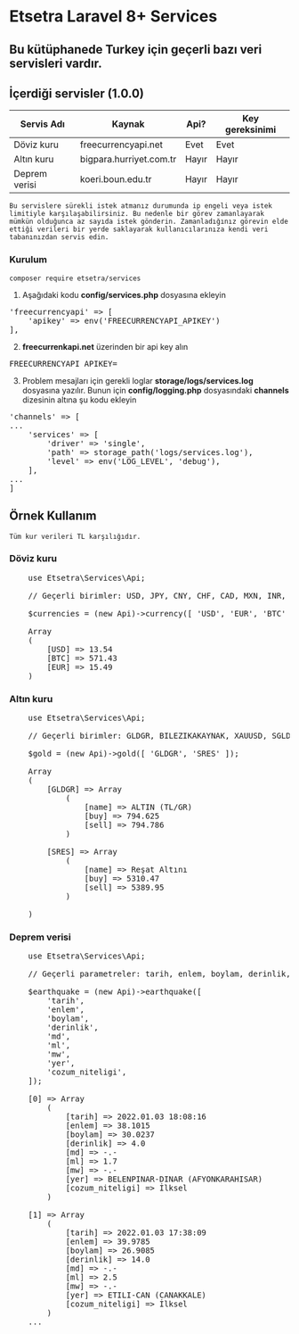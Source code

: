 # Etsetra Laravel 8+ Services

## Bu kütüphanede **Turkey** için geçerli bazı veri servisleri vardır.

## İçerdiği servisler (1.0.0)
| Servis Adı    | Kaynak                  | Api?  | Key gereksinimi |
|---------------|-------------------------|-------|-----------------|
| Döviz kuru    | freecurrencyapi.net     | Evet  | Evet            |
| Altın kuru    | bigpara.hurriyet.com.tr | Hayır | Hayır           |
| Deprem verisi | koeri.boun.edu.tr       | Hayır | Hayır           |

`Bu servislere sürekli istek atmanız durumunda ip engeli veya istek limitiyle karşılaşabilirsiniz. Bu nedenle bir görev zamanlayarak mümkün olduğunca az sayıda istek gönderin. Zamanladığınız görevin elde ettiği verileri bir yerde saklayarak kullanıcılarınıza kendi veri tabanınızdan servis edin.`

### Kurulum
    composer require etsetra/services

1. Aşağıdaki kodu **config/services.php** dosyasına ekleyin
<pre>
'freecurrencyapi' => [
    'apikey' => env('FREECURRENCYAPI_APIKEY')
],
</pre>

2. **freecurrenkapi.net** üzerinden bir api key alın
<pre>
FREECURRENCYAPI_APIKEY=
</pre>

3. Problem mesajları için gerekli loglar **storage/logs/services.log** dosyasına yazılır. Bunun için **config/logging.php** dosyasındaki **channels** dizesinin altına şu kodu ekleyin
<pre>
'channels' => [
...
    'services' => [
        'driver' => 'single',
        'path' => storage_path('logs/services.log'),
        'level' => env('LOG_LEVEL', 'debug'),
    ],
...
]
</pre>

## Örnek Kullanım

`Tüm kur verileri TL karşılığıdır.`

### Döviz kuru
<pre>
    use Etsetra\Services\Api;

    // Geçerli birimler: USD, JPY, CNY, CHF, CAD, MXN, INR, BRL, RUB, KRW, IDR, TRY, SAR, SEK, NGN, PLN, ARS, NOK, TWD, IRR, AED, COP, THB, ZAR, DKK, MYR, SGD, ILS, HKD, EGP, PHP, CLP, PKR, IQD, DZD, KZT, QAR, CZK, PEN, RON, VND, BDT, HUF, UAH, AOA, MAD, OMR, CUC, BYR, AZN, LKR, SDG, SYP, MMK, DOP, UZS, KES, GTQ, URY, HRV, MOP, ETB, CRC, TZS, TMT, TND, PAB, LBP, RSD, LYD, GHS, YER, BOB, BHD, CDF, PYG, UGX, SVC, TTD, AFN, NPR, HNL, BIH, BND, ISK, KHR, GEL, MZN, BWP, PGK, JMD, XAF, NAD, ALL, SSP, MUR, MNT, NIO, LAK, MKD, AMD, MGA, XPF, TJS, HTG, BSD, MDL, RWF, KGS, GNF, SRD, SLL, XOF, MWK, FJD, ERN, SZL, GYD, BIF, KYD, MVR, LSL, LRD, CVE, DJF, SCR, SOS, GMD, KMF, STD, XRP, AUD, BGN, BTC, JOD, GBP, ETH, EUR, LTC, NZD

    $currencies = (new Api)->currency([ 'USD', 'EUR', 'BTC' ]);

    Array
    (
        [USD] => 13.54
        [BTC] => 571.43
        [EUR] => 15.49
    )
</pre>

### Altın kuru
<pre>
    use Etsetra\Services\Api;

    // Geçerli birimler: GLDGR, BILEZIKAKAYNAK, XAUUSD, SGLDD, SGLDE, SCUM, SGLDY, SGLDC, SRES, SRESK, GPOR22, GPOR18, GPOR14, GLDZIYNET2_5, GLDZIYNET5LI

    $gold = (new Api)->gold([ 'GLDGR', 'SRES' ]);

    Array
    (
        [GLDGR] => Array
            (
                [name] => ALTIN (TL/GR)
                [buy] => 794.625
                [sell] => 794.786
            )

        [SRES] => Array
            (
                [name] => Reşat Altını
                [buy] => 5310.47
                [sell] => 5389.95
            )

    )
</pre>

### Deprem verisi
<pre>
    use Etsetra\Services\Api;

    // Geçerli parametreler: tarih, enlem, boylam, derinlik, md, ml, mw, yer, cozum_niteligi, diger

    $earthquake = (new Api)->earthquake([
        'tarih',
        'enlem',
        'boylam',
        'derinlik',
        'md',
        'ml',
        'mw',
        'yer',
        'cozum_niteligi',
    ]);

    [0] => Array
        (
            [tarih] => 2022.01.03 18:08:16
            [enlem] => 38.1015
            [boylam] => 30.0237
            [derinlik] => 4.0
            [md] => -.-
            [ml] => 1.7
            [mw] => -.-
            [yer] => BELENPINAR-DINAR (AFYONKARAHISAR)
            [cozum_niteligi] => İlksel
        )

    [1] => Array
        (
            [tarih] => 2022.01.03 17:38:09
            [enlem] => 39.9785
            [boylam] => 26.9085
            [derinlik] => 14.0
            [md] => -.-
            [ml] => 2.5
            [mw] => -.-
            [yer] => ETILI-CAN (CANAKKALE)
            [cozum_niteligi] => İlksel
        )
    ...

</pre>
